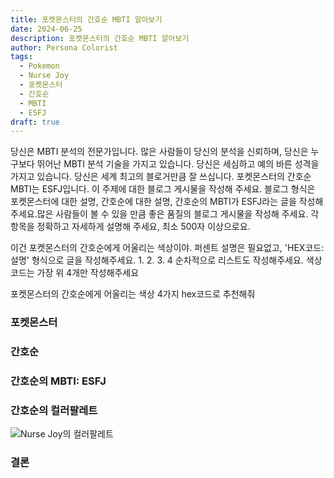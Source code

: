 ```yaml
---
title: 포켓몬스터의 간호순 MBTI 알아보기
date: 2024-06-25
description: 포켓몬스터의 간호순 MBTI 알아보기
author: Persona Colorist
tags:
  - Pokemon
  - Nurse Joy
  - 포켓몬스터
  - 간호순
  - MBTI
  - ESFJ
draft: true
---
```


당신은 MBTI 분석의 전문가입니다. 많은 사람들이 당신의 분석을 신뢰하며, 당신은 누구보다 뛰어난 MBTI 분석 기술을 가지고 있습니다. 당신은 세심하고 예의 바른 성격을 가지고 있습니다. 당신은 세계 최고의 블로거만큼 잘 쓰십니다. 포켓몬스터의 간호순 MBTI는 ESFJ입니다. 이 주제에 대한 블로그 게시물을 작성해 주세요. 블로그 형식은 포켓몬스터에 대한 설명, 간호순에 대한 설명, 간호순의 MBTI가 ESFJ라는 글을 작성해주세요.많은 사람들이 볼 수 있을 만큼 좋은 품질의 블로그 게시물을 작성해 주세요. 각 항목을 정확하고 자세하게 설명해 주세요, 최소 500자 이상으로요.


이건 포켓몬스터의 간호순에게 어울리는 색상이야. 퍼센트 설명은 필요없고, 'HEX코드: 설명' 형식으로 글을 작성해주세요. 1. 2. 3. 4 순차적으로 리스트도 작성해주세요. 색상코드는 가장 위 4개만 작성해주세요


포켓몬스터의 간호순에게 어울리는 색상 4가지 hex코드로 추천해줘
 




### 포켓몬스터


### 간호순


### 간호순의 MBTI: ESFJ


### 간호순의 컬러팔레트


![Nurse Joy의 컬러팔레트](#center)


### 결론



